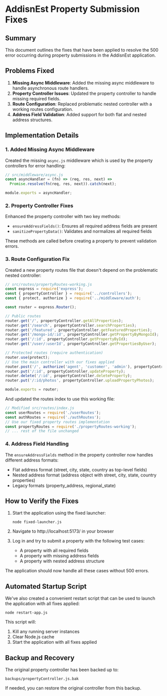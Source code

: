 # AddisnEst Property Submission Fixes

## Summary

This document outlines the fixes that have been applied to resolve the 500 error occurring during property submissions in the AddisnEst application.

## Problems Fixed

1. **Missing Async Middleware**: Added the missing async middleware to handle asynchronous route handlers.
2. **Property Controller Issues**: Updated the property controller to handle missing required fields.
3. **Route Configuration**: Replaced problematic nested controller with a working routes configuration.
4. **Address Field Validation**: Added support for both flat and nested address structures.

## Implementation Details

### 1. Added Missing Async Middleware

Created the missing `async.js` middleware which is used by the property controllers for error handling:

```javascript
// src/middleware/async.js
const asyncHandler = (fn) => (req, res, next) =>
  Promise.resolve(fn(req, res, next)).catch(next);

module.exports = asyncHandler;
```

### 2. Property Controller Fixes

Enhanced the property controller with two key methods:

- `ensureAddressFields()`: Ensures all required address fields are present
- `sanitizePropertyData()`: Validates and normalizes all required fields

These methods are called before creating a property to prevent validation errors.

### 3. Route Configuration Fix

Created a new property routes file that doesn't depend on the problematic nested controller:

```javascript
// src/routes/propertyRoutes-working.js
const express = require('express');
const { propertyController } = require('../controllers');
const { protect, authorize } = require('../middleware/auth');

const router = express.Router();

// Public routes
router.get('/', propertyController.getAllProperties);
router.get('/search', propertyController.searchProperties);
router.get('/featured', propertyController.getFeaturedProperties);
router.get('/mongo-id/:id', propertyController.getPropertyByMongoId);
router.get('/:id', propertyController.getPropertyById);
router.get('/user/:userId', propertyController.getPropertiesByUser);

// Protected routes (require authentication)
router.use(protect);
// Use the main controller with our fixes applied
router.post('/', authorize('agent', 'customer', 'admin'), propertyController.createProperty);
router.put('/:id', propertyController.updateProperty);
router.delete('/:id', propertyController.deleteProperty);
router.put('/:id/photos', propertyController.uploadPropertyPhotos);

module.exports = router;
```

And updated the routes index to use this working file:

```javascript
// Modified src/routes/index.js
const userRoutes = require('./userRoutes');
const authRoutes = require('./authRoutes');
// Use our fixed property routes implementation
const propertyRoutes = require('./propertyRoutes-working');
// ... rest of the file unchanged
```

### 4. Address Field Handling

The `ensureAddressFields` method in the property controller now handles different address formats:

- Flat address format (street, city, state, country as top-level fields)
- Nested address format (address object with street, city, state, country properties)
- Legacy formats (property_address, regional_state)

## How to Verify the Fixes

1. Start the application using the fixed launcher:
   ```
   node fixed-launcher.js
   ```

2. Navigate to http://localhost:5173/ in your browser

3. Log in and try to submit a property with the following test cases:
   - A property with all required fields
   - A property with missing address fields
   - A property with nested address structure

The application should now handle all these cases without 500 errors.

## Automated Startup Script

We've also created a convenient restart script that can be used to launch the application with all fixes applied:

```
node restart-app.js
```

This script will:
1. Kill any running server instances
2. Clear Node.js cache
3. Start the application with all fixes applied

## Backup and Recovery

The original property controller has been backed up to:
```
backups/propertyController.js.bak
```

If needed, you can restore the original controller from this backup.
